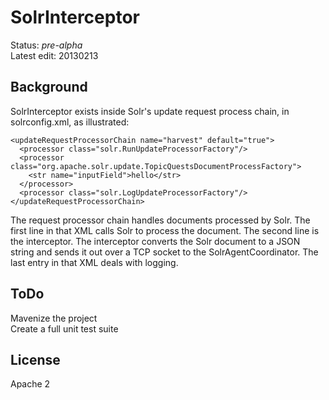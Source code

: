 # SolrInterceptor #
Status: *pre-alpha*<br/>
Latest edit: 20130213
## Background ##
SolrInterceptor exists inside Solr's update request process chain, in solrconfig.xml,  as illustrated:

	<updateRequestProcessorChain name="harvest" default="true">
      <processor class="solr.RunUpdateProcessorFactory"/>
      <processor class="org.apache.solr.update.TopicQuestsDocumentProcessFactory">
        <str name="inputField">hello</str>
      </processor>
      <processor class="solr.LogUpdateProcessorFactory"/>
    </updateRequestProcessorChain>

The request processor chain handles documents processed by Solr. The first line in that XML calls Solr to process the document. The second line is the interceptor. The interceptor converts the Solr document to a JSON string and sends it out over a TCP socket to the SolrAgentCoordinator. The last entry in that XML deals with logging.

## ToDo ##
Mavenize the project<br/>
Create a full unit test suite

## License ##
Apache 2
